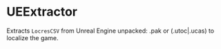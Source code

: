 # UEExtractor
Extracts `LocresCSV` from Unreal Engine unpacked: .pak or (.utoc|.ucas) to localize the game.
